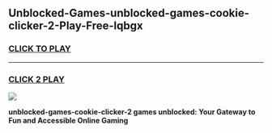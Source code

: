
## Unblocked-Games-unblocked-games-cookie-clicker-2-Play-Free-lqbgx
<h3>
<a href="https://premium76.site?title=unblocked-games-cookie-clicker-2&ref=10A">CLICK TO PLAY</a></h3>
<hr>

<h3>
<a href="https://premium76.site?title=unblocked-games-cookie-clicker-2&ref=10A">CLICK 2 PLAY</a>
  
</h3>

<a href="https://premium76.site?title=unblocked-games-cookie-clicker-2&ref=10A"><img src="https://clearcache.store/games.png"></a>


**unblocked-games-cookie-clicker-2 games unblocked: Your Gateway to Fun and Accessible Online Gaming**
